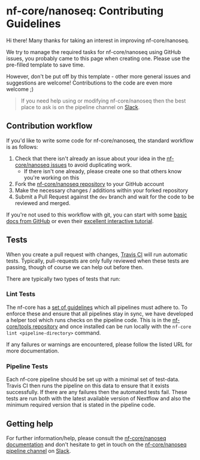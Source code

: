 # nf-core/nanoseq: Contributing Guidelines

Hi there! Many thanks for taking an interest in improving nf-core/nanoseq.

We try to manage the required tasks for nf-core/nanoseq using GitHub issues, you probably came to this page when creating one. Please use the pre-filled template to save time.

However, don't be put off by this template - other more general issues and suggestions are welcome! Contributions to the code are even more welcome ;)

> If you need help using or modifying nf-core/nanoseq then the best place to ask is on the pipeline channel on [Slack](https://nf-co.re/join/slack/).



## Contribution workflow
If you'd like to write some code for nf-core/nanoseq, the standard workflow
is as follows:

1. Check that there isn't already an issue about your idea in the
   [nf-core/nanoseq issues](https://github.com/nf-core/nanoseq/issues) to avoid
   duplicating work.
    * If there isn't one already, please create one so that others know you're working on this
2. Fork the [nf-core/nanoseq repository](https://github.com/nf-core/nanoseq) to your GitHub account
3. Make the necessary changes / additions within your forked repository
4. Submit a Pull Request against the `dev` branch and wait for the code to be reviewed and merged.

If you're not used to this workflow with git, you can start with some [basic docs from GitHub](https://help.github.com/articles/fork-a-repo/) or even their [excellent interactive tutorial](https://try.github.io/).


## Tests
When you create a pull request with changes, [Travis CI](https://travis-ci.org/) will run automatic tests.
Typically, pull-requests are only fully reviewed when these tests are passing, though of course we can help out before then.

There are typically two types of tests that run:

### Lint Tests
The nf-core has a [set of guidelines](https://nf-co.re/developers/guidelines) which all pipelines must adhere to.
To enforce these and ensure that all pipelines stay in sync, we have developed a helper tool which runs checks on the pipeline code. This is in the [nf-core/tools repository](https://github.com/nf-core/tools) and once installed can be run locally with the `nf-core lint <pipeline-directory>` command.

If any failures or warnings are encountered, please follow the listed URL for more documentation.

### Pipeline Tests
Each nf-core pipeline should be set up with a minimal set of test-data.
Travis CI then runs the pipeline on this data to ensure that it exists successfully.
If there are any failures then the automated tests fail.
These tests are run both with the latest available version of Nextflow and also the minimum required version that is stated in the pipeline code.

## Getting help
For further information/help, please consult the [nf-core/nanoseq documentation](https://github.com/nf-core/nanoseq#documentation) and don't hesitate to get in touch on the [nf-core/nanoseq pipeline channel](https://nfcore.slack.com/channels/nanoseq) on [Slack](https://nf-co.re/join/slack/).